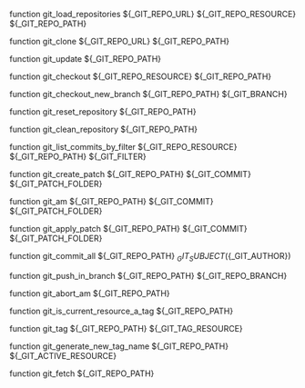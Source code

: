 function git_load_repositories ${_GIT_REPO_URL} ${_GIT_REPO_RESOURCE} ${_GIT_REPO_PATH}

function git_clone ${_GIT_REPO_URL} ${_GIT_REPO_PATH}

function git_update ${_GIT_REPO_PATH}

function git_checkout ${_GIT_REPO_RESOURCE} ${_GIT_REPO_PATH}

function git_checkout_new_branch ${_GIT_REPO_PATH} ${_GIT_BRANCH}

function git_reset_repository ${_GIT_REPO_PATH}

function git_clean_repository ${_GIT_REPO_PATH}

function git_list_commits_by_filter ${_GIT_REPO_RESOURCE} ${_GIT_REPO_PATH} ${_GIT_FILTER}

function git_create_patch ${_GIT_REPO_PATH} ${_GIT_COMMIT} ${_GIT_PATCH_FOLDER}

function git_am ${_GIT_REPO_PATH} ${_GIT_COMMIT} ${_GIT_PATCH_FOLDER}

function git_apply_patch ${_GIT_REPO_PATH} ${_GIT_COMMIT} ${_GIT_PATCH_FOLDER}

function git_commit_all ${_GIT_REPO_PATH} ${_GIT_SUBJECT} (${_GIT_AUTHOR})

function git_push_in_branch ${_GIT_REPO_PATH} ${_GIT_REPO_BRANCH}

function git_abort_am ${_GIT_REPO_PATH}

function git_is_current_resource_a_tag ${_GIT_REPO_PATH}

function git_tag ${_GIT_REPO_PATH} ${_GIT_TAG_RESOURCE}

function git_generate_new_tag_name ${_GIT_REPO_PATH} ${_GIT_ACTIVE_RESOURCE}

function git_fetch ${_GIT_REPO_PATH}